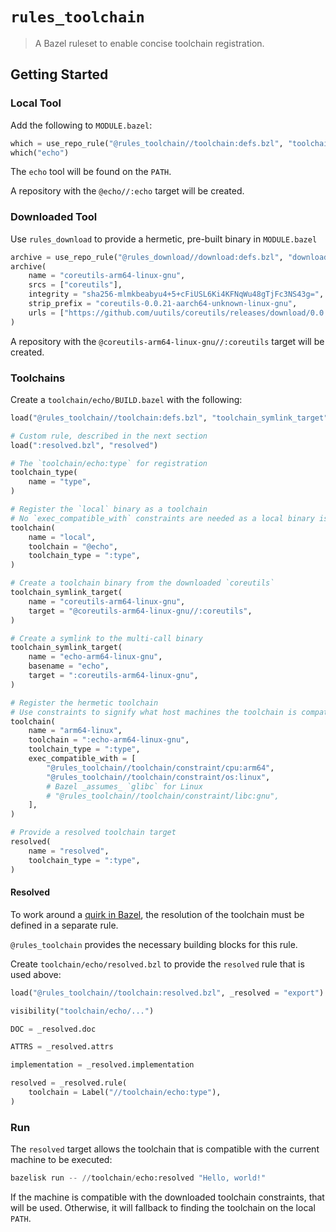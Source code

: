 # `rules_toolchain`

> A Bazel ruleset to enable concise toolchain registration.

## Getting Started

### Local Tool

Add the following to `MODULE.bazel`:

```py
which = use_repo_rule("@rules_toolchain//toolchain:defs.bzl", "toolchain_local_which")
which("echo")
```

The `echo` tool will be found on the `PATH`.

A repository with the `@echo//:echo` target will be created.

### Downloaded Tool

Use `rules_download` to provide a hermetic, pre-built binary in `MODULE.bazel`

```py
archive = use_repo_rule("@rules_download//download:defs.bzl", "download_archive")
archive(
    name = "coreutils-arm64-linux-gnu",
    srcs = ["coreutils"],
    integrity = "sha256-mlmkbeabyu4+5+cFiUSL6Ki4KFNqWu48gTjFc3NS43g=",
    strip_prefix = "coreutils-0.0.21-aarch64-unknown-linux-gnu",
    urls = ["https://github.com/uutils/coreutils/releases/download/0.0.21/coreutils-0.0.21-aarch64-unknown-linux-gnu.tar.gz"],
)
```

A repository with the `@coreutils-arm64-linux-gnu//:coreutils` target will be created.

### Toolchains

Create a `toolchain/echo/BUILD.bazel` with the following:

```py
load("@rules_toolchain//toolchain:defs.bzl", "toolchain_symlink_target", "toolchain_test")

# Custom rule, described in the next section
load(":resolved.bzl", "resolved")

# The `toolchain/echo:type` for registration
toolchain_type(
    name = "type",
)

# Register the `local` binary as a toolchain
# No `exec_compatible_with` constraints are needed as a local binary is always compatible with the execution platform
toolchain(
    name = "local",
    toolchain = "@echo",
    toolchain_type = ":type",
)

# Create a toolchain binary from the downloaded `coreutils`
toolchain_symlink_target(
    name = "coreutils-arm64-linux-gnu",
    target = "@coreutils-arm64-linux-gnu//:coreutils",
)

# Create a symlink to the multi-call binary
toolchain_symlink_target(
    name = "echo-arm64-linux-gnu",
    basename = "echo",
    target = ":coreutils-arm64-linux-gnu",
)

# Register the hermetic toolchain
# Use constraints to signify what host machines the toolchain is compatible with
toolchain(
    name = "arm64-linux",
    toolchain = ":echo-arm64-linux-gnu",
    toolchain_type = ":type",
    exec_compatible_with = [
        "@rules_toolchain//toolchain/constraint/cpu:arm64",
        "@rules_toolchain//toolchain/constraint/os:linux",
        # Bazel _assumes_ `glibc` for Linux
        # "@rules_toolchain//toolchain/constraint/libc:gnu",
    ],
)

# Provide a resolved toolchain target
resolved(
    name = "resolved",
    toolchain_type = ":type",
)
```

#### Resolved

To work around a [quirk in Bazel][resolved], the resolution of the toolchain must be defined in a separate rule.

`@rules_toolchain` provides the necessary building blocks for this rule.

Create `toolchain/echo/resolved.bzl` to provide the `resolved` rule that is used above:

```py
load("@rules_toolchain//toolchain:resolved.bzl", _resolved = "export")

visibility("toolchain/echo/...")

DOC = _resolved.doc

ATTRS = _resolved.attrs

implementation = _resolved.implementation

resolved = _resolved.rule(
    toolchain = Label("//toolchain/echo:type"),
)
```

### Run

The `resolved` target allows the toolchain that is compatible with the current machine to be executed:

```py
bazelisk run -- //toolchain/echo:resolved "Hello, world!"
```

If the machine is compatible with the downloaded toolchain constraints, that will be used. Otherwise, it will fallback
to finding the toolchain on the local `PATH`.

[resolved]: https://github.com/bazelbuild/bazel/issues/14009
